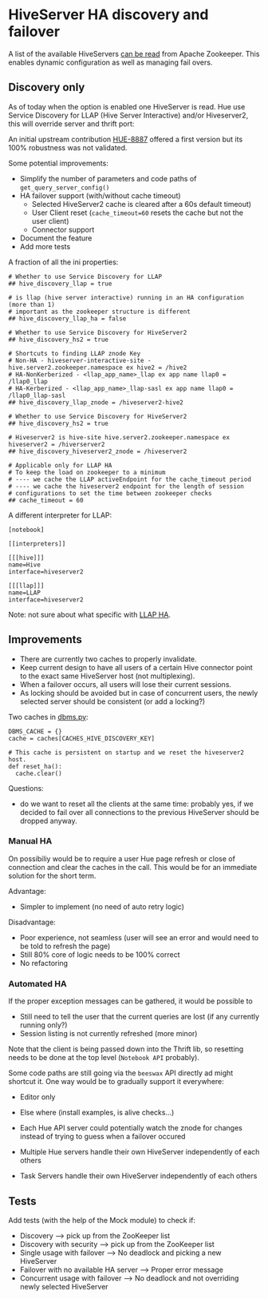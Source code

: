 
# HiveServer HA discovery and failover

A list of the available HiveServers [can be read](https://docs.cloudera.com/HDPDocuments/HDP3/HDP-3.1.5/fault-tolerance/content/configuring_hiveserver2_high_availability_using_zookeeper.html) from Apache Zookeeper. This enables dynamic configuration as well as managing fail overs.

## Discovery only

As of today when the option is enabled one HiveServer is read. Hue use Service Discovery for LLAP (Hive Server Interactive) and/or Hiveserver2, this will override server and thrift port:

An initial upstream contribution [HUE-8887](https://issues.cloudera.org/browse/HUE-8887) offered a first version but its 100% robustness was not validated.

Some potential improvements:

* Simplify the number of parameters and code paths of `get_query_server_config()`
* HA failover support (with/without cache timeout)
  * Selected HiveServer2 cache is cleared after a 60s default timeout)
  * User Client reset (`cache_timeout=60` resets the cache but not the user client)
  * Connector support
* Document the feature
* Add more tests

A fraction of all the ini properties:

    # Whether to use Service Discovery for LLAP
    ## hive_discovery_llap = true

    # is llap (hive server interactive) running in an HA configuration (more than 1)
    # important as the zookeeper structure is different
    ## hive_discovery_llap_ha = false

    # Whether to use Service Discovery for HiveServer2
    ## hive_discovery_hs2 = true

    # Shortcuts to finding LLAP znode Key
    # Non-HA - hiveserver-interactive-site - hive.server2.zookeeper.namespace ex hive2 = /hive2
    # HA-NonKerberized - <llap_app_name>_llap ex app name llap0 = /llap0_llap
    # HA-Kerberized - <llap_app_name>_llap-sasl ex app name llap0 = /llap0_llap-sasl
    ## hive_discovery_llap_znode = /hiveserver2-hive2

    # Whether to use Service Discovery for HiveServer2
    ## hive_discovery_hs2 = true

    # Hiveserver2 is hive-site hive.server2.zookeeper.namespace ex hiveserver2 = /hiverserver2
    ## hive_discovery_hiveserver2_znode = /hiveserver2

    # Applicable only for LLAP HA
    # To keep the load on zookeeper to a minimum
    # ---- we cache the LLAP activeEndpoint for the cache_timeout period
    # ---- we cache the hiveserver2 endpoint for the length of session
    # configurations to set the time between zookeeper checks
    ## cache_timeout = 60


A different interpreter for LLAP:

    [notebook]

    [[interpreters]]

    [[[hive]]]
    name=Hive
    interface=hiveserver2

    [[[llap]]]
    name=LLAP
    interface=hiveserver2

Note: not sure about what specific with [LLAP HA](https://docs.cloudera.com/HDPDocuments/HDP3/HDP-3.1.5/performance-tuning/content/hive_setup_multiple_hsi.html).

## Improvements

* There are currently two caches to properly invalidate.
* Keep current design to have all users of a certain Hive connector point to the exact same HiveServer host (not multiplexing).
* When a failover occurs, all users will lose their current sessions.
* As locking should be avoided but in case of concurrent users, the newly selected server should be consistent (or add a locking?)

Two caches in [dbms.py](https://github.com/cloudera/hue/blob/master/apps/beeswax/src/beeswax/server/dbms.py#L62):

    DBMS_CACHE = {}
    cache = caches[CACHES_HIVE_DISCOVERY_KEY]

    # This cache is persistent on startup and we reset the hiveserver2 host.
    def reset_ha():
      cache.clear()

Questions:

* do we want to reset all the clients at the same time: probably yes, if we decided to fail over all connections to the previous HiveServer should be dropped anyway.

### Manual HA

On possibiliy would be to require a user Hue page refresh or close of connection and clear the caches in the call. This would be for an immediate solution for the short term.

Advantage:

* Simpler to implement (no need of auto retry logic)

Disadvantage:

* Poor experience, not seamless (user will see an error and would need to be told to refresh the page)
* Still 80% core of logic needs to be 100% correct
* No refactoring

### Automated HA

If the proper exception messages can be gathered, it would be possible to

* Still need to tell the user that the current queries are lost (if any currently running only?)
* Session listing is not currently refreshed (more minor)

Note that the client is being passed down into the Thrift lib, so resetting needs to be done at the top level (`Notebook API` probably).

Some code paths are still going via the `beeswax` API directly ad might shortcut it. One way would be to gradually support it everywhere:

* Editor only
* Else where (install examples, is alive checks...)

* Each Hue API server could potentially watch the znode for changes instead of trying to guess when a failover occured
* Multiple Hue servers handle their own HiveServer independently of each others
* Task Servers handle their own HiveServer independently of each others

## Tests

Add tests (with the help of the Mock module) to check if:

* Discovery --> pick up from the ZooKeeper list
* Discovery with security --> pick up from the ZooKeeper list
* Single usage with failover --> No deadlock and picking a new HiveServer
* Failover with no available HA server --> Proper error message
* Concurrent usage with failover --> No deadlock and not overriding newly selected HiveServer
